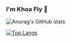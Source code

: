 ### I'm Khoa Fly 👋

<!--
**Khoaruoi69/Khoaruoi69** is a ✨ _special_ ✨ repository because its `README.md` (this file) appears on your GitHub profile.

Here are some ideas to get you started:

- 🔭 I’m currently working on ...
- 🌱 I’m currently learning ...
- 👯 I’m looking to collaborate on ...
- 🤔 I’m looking for help with ...
- 💬 Ask me about ...
- 📫 How to reach me: ...
- 😄 Pronouns: ...
- ⚡ Fun fact: ...
-->
![Anurag's GitHub stats](https://github-readme-stats.vercel.app/api?username=Khoaruoi69&show_icons=true&theme=radical)

[![Top Langs](https://github-readme-stats.vercel.app/api/top-langs/?username=Khoaruoi69&theme=radical)](https://github.com/anuraghazra/github-readme-stats)
